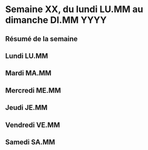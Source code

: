 # Semaine XX, du lundi LU.MM au dimanche DI.MM YYYY

## Résumé de la semaine

## Lundi LU.MM

## Mardi MA.MM

## Mercredi ME.MM

## Jeudi JE.MM

## Vendredi VE.MM

## Samedi SA.MM